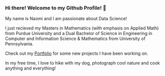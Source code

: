 ### Hi there! Welcome to my Github Profile! 👋

My name is Naomi and I am passionate about Data Science!

I just recieved my Masters in Mathematics (with emphasis on Applied Math) from Purdue University and a Dual Bachelor of Science in Engineering in Computer and Information Science & Mathematics from University of Pennsylvania.

Check out my [Portfolio](https://github.com/NPopkin/Portfolio) for some new projects I have been working on. 

In my free time, I love to hike with my dog, photograph cool nature and cook anything and everything!
